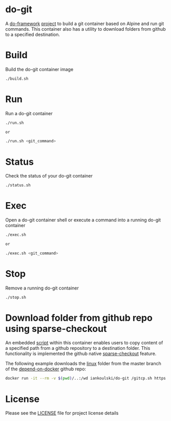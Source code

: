 # do-git 
A [do-framework](https://bit.ly/do-framework) [project](https://github.com/iankoulski/do-git) to build a git container based on Alpine and run git commands. This container also has a utility to download folders from github to a specified destination.

# Build

Build the do-git container image

```bash
./build.sh
```

# Run

Run a do-git container

```bash
./run.sh

or 

./run.sh <git_command>
```

# Status

Check the status of your do-git container

```bash
./status.sh
```

# Exec

Open a do-git container shell or execute a command into a running do-git container

```bash
./exec.sh

or 

./exec.sh <git_command>
```

# Stop

Remove a running do-git container

```bash
./stop.sh
```

# Download folder from github repo using sparse-checkout

An embedded [script](Container-Root/gitcp.sh) within this container enables users to copy content of a specified path from a github repository to a destination folder. This functionality is implemented the github native [sparse-checkout](https://git-scm.com/docs/git-sparse-checkout) feature. 

The following example downloads the [linux](https://github.com/iankoulski/depend-on-docker/tree/master/linux) folder from the master branch of the [depend-on-docker](https://github.com/iankoulski/depend-on-docker) github repo:  

```bash
docker run -it --rm -v $(pwd)/..:/wd iankoulski/do-git /gitcp.sh https://github.com/iankoulski/depend-on-docker/tree/master/linux /wd/linux"
```

# License
Please see the [LICENSE](LICENSE) file for project license details
